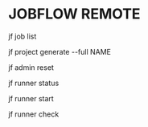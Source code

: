 JOBFLOW REMOTE
==============

jf job list

jf project generate --full NAME

jf admin reset

jf runner status

jf runner start

jf runner check

